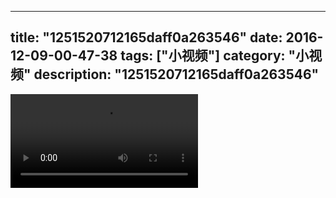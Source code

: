 
---
title: "1251520712165daff0a263546"
date: 2016-12-09-00-47-38
tags: ["小视频"]
category: "小视频"
description: "1251520712165daff0a263546"
---
<video src="http://ohtsqip0g.bkt.clouddn.com/1251520712165daff0a263546.mp4" controls="controls"></video>
